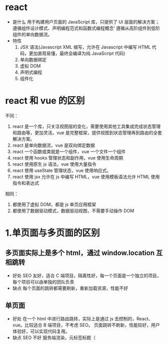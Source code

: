 # react

- 是什么
  用于构建用户页面的 JavaScript 库，只提供了 UI 层面的解决方案；遵循组件设计模式、声明编程范式和函数式编程概念‘
  遵循从高阶组件到低阶组件的单向数据流。
- 特性
  1. JSX 语法(Javascript XML 缩写，允许在 Javascript 中编写 HTML 代码，更加直观易懂，最终会编译为纯 JavaScript 代码)
  2. 单向数据绑定
  3. 虚拟 DOM
  4. 声明式编程
  5. 组件化

# react 和 vue 的区别

不同：

1. react 是一个库，只关注视图层的变化，需要使用其他工具集成完成状态管理和路由等，更加灵活。vue 是完整框架，提供视图到状态管理再到路由的全套解决方案。
2. react 是单向数据流，vue 是双向绑定数据
3. react 一个函数或类就是一个组件，vue 一个文件一个组件
4. react 使用 hooks 管理状态和副作用，vue 使用生命周期
5. react 使用原生 js 语法，vue 使用大量指令
6. react 使用 useState 管理状态，vue 使用响应式。
7. react 使用 jsx 允许在 js 中编写 HTML，vue 使用模板语法允许 HTML 使用指令和表达式

相同：

1. 都使用了虚拟 DOM，都是 js 单页应用框架
2. 都使用了数据驱动模式，数据驱动视图，不需要手动操作 DOM

# 1.单页面与多页面的区别

## 多页面实际上是多个 html，通过 window.location 互相跳转

- 好处
  SEO 友好，适合 C 端项目，隔离性好，每一个页面是一个独立的项目，每个项目可以由单独的团队负责
- 缺点
  每个页面的跳转都需要刷新，重新加载资源，性能不好

## 单页面

- 好处
  在一个 html 中进行路由跳转，实际上是通过 js 去控制的，React、vue。比较适合 B 端项目，不考虑 SEO。
  页面跳转不刷新，性能较好，用户体验好，可以实现代码复用。
- 缺点
  SEO 不好
  服务端渲染，元标签标题（<title>）、描述（<meta name="description">）等，懒加载优化

# 2.react-router 和 react-router-dom 区别

react-router-dom 浏览器专用，采用 react-router 库

# 3.BrowserRouter 在配置的时候有没有什么问题

1. 需要后台配合，否则出现 404。前端什么时候需要页面数据，什么时候是接口请求，服务端需要通过匹配通配符来作出响应(http://juejin.cn/api/app、http://juejin.cn/app)

# 4.组件通信

1. 父子：props
2. 父子：context：在组件树中传递数据，不需要一层一层传递 props
   export const AppContext = createContext();
   父：
   const [value, setValue] = useState("Initial Value");
   <AppContext.Provider value={{ value, setValue }}>
   {children}
   </AppContext.Provider>
   子：
   const { value, setValue } = useContext(AppContext);

3. 子-父：callback 回调函数
4. 子-父：父组件使用 useRef 将 ref 传递给子组件，子组件通过 forwardRef 获取到 ref，使用 useImperativeHandle 定义方法，父组件通过 ref.current 调用子组件的方法
5. EventBus：是一种发布-订阅模式的通信机制，适用于跨层级组件的通信。可以使用第三方库如 mitt 来实现。
6. 使用 Redux

# 5.阻止渲染

1. React.memo
2. shouldComponentUpdate
